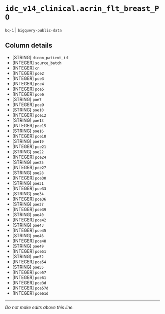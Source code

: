 # `idc_v14_clinical.acrin_flt_breast_PO`
`bq-1` | `bigquery-public-data`

## Column details
* [STRING]    `dicom_patient_id`
* [INTEGER]   `source_batch`
* [INTEGER]   `cn`
* [INTEGER]   `poe2`
* [INTEGER]   `poe3`
* [INTEGER]   `poe4`
* [INTEGER]   `poe5`
* [INTEGER]   `poe6`
* [STRING]    `poe7`
* [INTEGER]   `poe9`
* [STRING]    `poe10`
* [INTEGER]   `poe12`
* [STRING]    `poe13`
* [INTEGER]   `poe15`
* [STRING]    `poe16`
* [INTEGER]   `poe18`
* [STRING]    `poe19`
* [INTEGER]   `poe21`
* [STRING]    `poe22`
* [INTEGER]   `poe24`
* [STRING]    `poe25`
* [INTEGER]   `poe27`
* [STRING]    `poe28`
* [INTEGER]   `poe30`
* [STRING]    `poe31`
* [INTEGER]   `poe33`
* [STRING]    `poe34`
* [INTEGER]   `poe36`
* [STRING]    `poe37`
* [INTEGER]   `poe39`
* [STRING]    `poe40`
* [INTEGER]   `poe42`
* [STRING]    `poe43`
* [INTEGER]   `poe45`
* [STRING]    `poe46`
* [INTEGER]   `poe48`
* [STRING]    `poe49`
* [INTEGER]   `poe51`
* [STRING]    `poe52`
* [INTEGER]   `poe54`
* [STRING]    `poe55`
* [INTEGER]   `poe57`
* [INTEGER]   `poe61`
* [INTEGER]   `poe3d`
* [INTEGER]   `poe57d`
* [INTEGER]   `poe61d`

-------------------------------------------------------------------------------
*Do not make edits above this line.*
